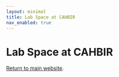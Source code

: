 ```yaml
---
layout: minimal
title: Lab Space at CAHBIR
nav_enabled: true
---
```


# Lab Space at CAHBIR
[Return to main website]({{site.baseurl}}/).
